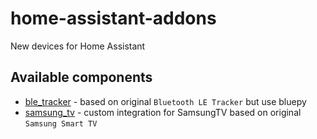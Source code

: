 # home-assistant-addons
New devices for Home Assistant

## Available components

* [ble_tracker](ble_tracker/README.md) - based on original `Bluetooth LE Tracker` but use bluepy
* [samsung_tv](samsung_tv/README.md) - custom integration for SamsungTV based on original `Samsung Smart TV`
